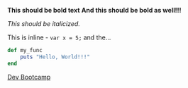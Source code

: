 **This should be bold text**
**And this should be bold as well!!!**

_This should be italicized._

This is inline - `var x = 5;` and the...

```ruby
def my_func
    puts "Hello, World!!!"
end

```

[Dev Bootcamp](http://www.devbootcamp.com)